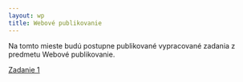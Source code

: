 ```yaml
---
layout: wp
title: Webové publikovanie
---
```

Na tomto mieste budú postupne publikované vypracované zadania z predmetu Webové publikovanie.

[Zadanie 1](https://github.com/LordMike35/LordMike35.github.io) 